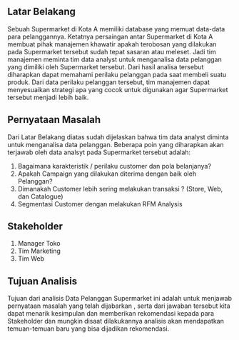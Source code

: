 

## **Latar Belakang**


Sebuah Supermarket di Kota A memiliki database yang memuat data-data para pelanggannya. Ketatnya persaingan antar Supermarket di Kota A membuat pihak manajemen khawatir apakah terobosan yang dilakukan pada Supermarket tersebut sudah tepat sasaran atau meleset. Jadi tim manajemen meminta tim data analyst untuk menganalisa data pelanggan yang dimiliki oleh Supermarket tersebut. Dari hasil analisa tersebut diharapkan dapat memahami perilaku pelanggan pada saat membeli suatu produk. Dari data perilaku pelanggan tersebut, tim manajemen dapat menyesuaikan strategi apa yang cocok untuk digunakan agar Supermarket tersebut menjadi lebih baik. 


## **Pernyataan Masalah**

Dari Latar Belakang diatas sudah dijelaskan bahwa tim data analyst diminta untuk menganalisa data pelanggan. Beberapa poin yang diharapkan akan terjawab oleh data analsyt pada Supermarket tersebut adalah:
1. Bagaimana karakteristik / perilaku customer dan pola belanjanya?
2. Apakah Campaign yang dilakukan diterima dengan baik oleh Pelanggan?
3. Dimanakah Customer lebih sering melakukan transaksi ? (Store, Web, dan Catalogue)
4. Segmentasi Customer dengan melakukan RFM Analysis

## **Stakeholder**

1. Manager Toko
2. Tim Marketing
3. Tim Web


## **Tujuan Analisis**

Tujuan dari analisis Data Pelanggan Supermarket ini adalah untuk menjawab pernyataan masalah yang telah dijabarkan , serta dari jawaban tersebut
kita dapat menarik kesimpulan dan memberikan rekomendasi kepada para Stakeholder dan mungkin disaat dilakukannya analisis akan mendapatkan temuan-temuan baru yang bisa dijadikan rekomendasi.
